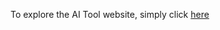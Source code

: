 To explore the AI Tool website, simply click [here](["https://anoirelgueddar.github.io/Website_template/"])
